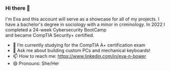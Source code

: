 ### Hi there 👋
I'm Eva and this account will serve as a showcase for all of my projects. 
I have a bachelor's degree in sociology with a 
minor in criminology. In 2022 I completed a 24-week Cybersecurity BootCamp  
and became CompTIA Security+ certified. 


- 🔭 I’m currently studying for the CompTIA A+ certification exam
- 💬 Ask me about building custom PCs and mechanical keyboards!
- 📫 How to reach me: https://www.linkedin.com/in/eva-n-bower  
- 😄 Pronouns: She/Her


